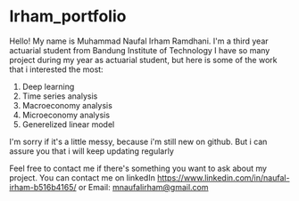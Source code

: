# Irham_portfolio
Hello! My name is Muhammad Naufal Irham Ramdhani. I'm a third year actuarial student from Bandung Institute of Technology
I have so many project during my year as actuarial student, but here is some of the work that i interested the most:
1. Deep learning
2. Time series analysis
3. Macroeconomy analysis
4. Microeconomy analysis
5. Generelized linear model

I'm sorry if it's a little messy, because i'm still new on github. But i can assure you that i will keep updating regularly

Feel free to contact me if there's something you want to ask about my project.
You can contact me on linkedIn https://www.linkedin.com/in/naufal-irham-b516b4165/ or Email: mnaufalirham@gmail.com

